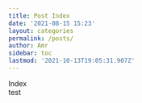 ```yaml
---
title: Post Index
date: '2021-08-15 15:23'
layout: categories
permalink: /posts/
author: Amr
sidebar: toc
lastmod: '2021-10-13T19:05:31.907Z'
---
```

Index   
test
